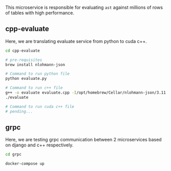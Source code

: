 This microservice is responsible for evaluating `ast` against millions of rows of tables with high performance.

## cpp-evaluate

Here, we are translating evaluate service from python to cuda c++.

```sh
cd cpp-evaluate

# pre-requisites
brew install nlohmann-json

# Command to run python file
python evaluate.py

# Command to run c++ file
g++ -o evaluate evaluate.cpp -I/opt/homebrew/Cellar/nlohmann-json/3.11.2/include -std=c++14
./evaluate

# Command to run cuda c++ file
# pending...
```

## grpc

Here, we are testing grpc communication between 2 microservices based on django and c++ respectively.

```sh
cd grpc

docker-compose up
```